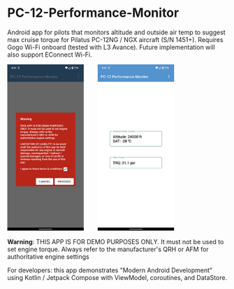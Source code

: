 # PC-12-Performance-Monitor

Android app for pilots that monitors altitude and outside air temp to suggest max cruise torque for Pilatus PC-12NG / NGX aircraft (S/N 1451+).
Requires Gogo Wi-Fi onboard (tested with L3 Avance). Future implementation will also support EConnect Wi-Fi.

<img src="https://raw.githubusercontent.com/daveyburke/PC-12-Performance-Monitor/main/Screenshot_1.png" alt="" width="175"/>&nbsp;&nbsp;&nbsp;&nbsp;&nbsp;&nbsp;&nbsp;&nbsp;<img src="https://raw.githubusercontent.com/daveyburke/PC-12-Performance-Monitor/main/Screenshot_2.png" alt="" width="175"/>

**Warning**: THIS APP IS FOR DEMO PURPOSES ONLY. It must not be used to set engine torque. Always refer to the manufacturer's QRH or AFM
for authoritative engine settings

For developers: this app demonstrates "Modern Android Development" using Kotlin / Jetpack Compose with ViewModel, coroutines, and DataStore.


